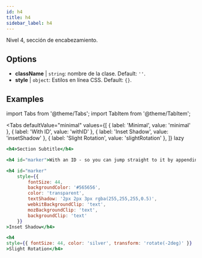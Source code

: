 ```yaml
---
id: h4
title: h4
sidebar_label: h4
---
```


Nivel 4, sección de encabezamiento.

## Options

* __className__ | `string`: nombre de la clase. Default: `''`.
* __style__ | `object`: Estilos en línea CSS. Default: `{}`.


## Examples

import Tabs from '@theme/Tabs';
import TabItem from '@theme/TabItem';

<Tabs
    defaultValue="minimal"
    values={[
        { label: 'Minimal', value: 'minimal' },
        { label: 'With ID', value: 'withID' },
        { label: 'Inset Shadow', value: 'insetShadow' },
        { label: 'Slight Rotation', value: 'slightRotation' },
    ]}
    lazy
>
<TabItem value="minimal">

```jsx live
<h4>Section Subtitle</h4>
```

</TabItem>

<TabItem value="withID" >

```jsx live
<h4 id="marker">With an ID - so you can jump straight to it by appending #<id> to the URL</h4>
```
</TabItem>

<TabItem value="insetShadow">

```jsx live
<h4 id="marker"
    style={{
        fontSize: 44,
        backgroundColor: '#565656',
        color: 'transparent',
        textShadow: '2px 2px 3px rgba(255,255,255,0.5)',
        webkitBackgroundClip: 'text',
        mozBackgroundClip: 'text',
        backgroundClip: 'text'
    }}
>Inset Shadow</h4>
```
</TabItem>

<TabItem value="slightRotation">

```jsx live
<h4 
style={{ fontSize: 44, color: 'silver', transform: 'rotate(-2deg)' }}
>Slight Rotation</h4>
```
</TabItem>

</Tabs>
